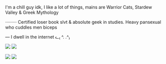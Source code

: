 I'm a chill guy idk, I like a lot of things, mains are Warrior Cats, Stardew Valley & Greek Mythology

·········
Certified loser book slvt & absolute geek in studies. Heavy pansexual who cuddles men biceps

— I dwell in the internet ᓚ₍ ^. .^₎

![](https://64.media.tumblr.com/6b3d90ee5620dff40d00347e4fa7c328/8827926dd56fd31f-45/s75x75_c1/6731257a11f60f2142171a2cfbaa277f32085265.gifv) ![](https://64.media.tumblr.com/fc36d9a2b12398a06d1cf0246c85ee76/1925423831a33610-dc/s75x75_c1/576ab0ab03520e922d6904dfdeabb4c52cda7c49.gifv)


![](https://files.catbox.moe/y1mwwe.png) ![](https://files.catbox.moe/gmvin2.png)
